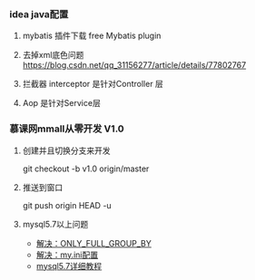 
### idea java配置

1. mybatis 插件下载 free Mybatis plugin

2. 去掉xml底色问题 https://blog.csdn.net/qq_31156277/article/details/77802767 

3. 拦截器 interceptor 是针对Controller 层

4. Aop 是针对Service层


### 慕课网mmall从零开发 V1.0

1. 创建并且切换分支来开发

    git checkout -b v1.0 origin/master

2. 推送到窗口
   
    git push origin HEAD -u
    
3. mysql5.7以上问题

    * [解决：ONLY_FULL_GROUP_BY](https://blog.csdn.net/qq_34707744/article/details/78031413)
    * [解决：my.ini配置](https://www.jb51.net/article/127627.htm)
    * [mysql5.7详细教程](https://www.cnblogs.com/renjianjun/p/9016286.html)
    
    
